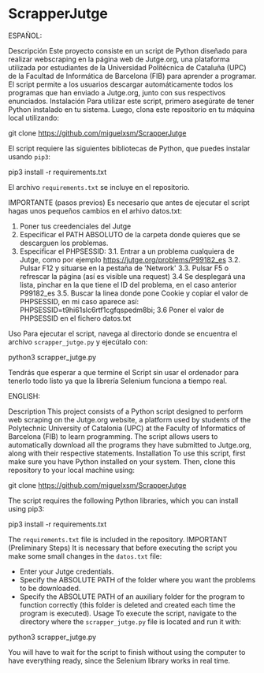 # ScrapperJutge
ESPAÑOL:

Descripción
Este proyecto consiste en un script de Python diseñado para realizar webscraping en la página web de Jutge.org, una plataforma utilizada por estudiantes de la Universidad Politécnica de Cataluña (UPC) de la Facultad de Informática de Barcelona (FIB) para aprender a programar. El script permite a los usuarios descargar automáticamente todos los programas que han enviado a Jutge.org, junto con sus respectivos enunciados.
Instalación
Para utilizar este script, primero asegúrate de tener Python instalado en tu sistema. Luego, clona este repositorio en tu máquina local utilizando:

git clone https://github.com/miguelxsm/ScrapperJutge

El script requiere las siguientes bibliotecas de Python, que puedes instalar usando `pip3`:

pip3 install -r requirements.txt

El archivo `requirements.txt` se incluye en el repositorio.

IMPORTANTE (pasos previos)
Es necesario que antes de ejecutar el script hagas unos pequeños cambios en el arhivo datos.txt:
1. Poner tus creedenciales del Jutge
2. Especificar el PATH ABSOLUTO de la carpeta donde quieres que se descarguen los problemas.
3. Especificar el PHPSESSID:
   3.1. Entrar a un problema cualquiera de Jutge, como por ejemplo https://jutge.org/problems/P99182_es
   3.2. Pulsar F12 y situarse en la pestaña de 'Network'
   3.3. Pulsar F5 o refrescar la página (así es visible una request)
   3.4 Se desplegará una lista, pinchar en la que tiene el ID del problema, en el caso anterior P99182_es
   3.5. Buscar la linea donde pone Cookie y copiar el valor de PHPSESSID, en mi caso aparece así: PHPSESSID=t9hi61slc6rtf1cgfqspedm8bi;
   3.6 Poner el valor de PHPSESSID en el fichero datos.txt

Uso
Para ejecutar el script, navega al directorio donde se encuentra el archivo `scrapper_jutge.py` y ejecútalo con:

python3 scrapper_jutge.py

Tendrás que esperar a que termine el Script sin usar el ordenador para tenerlo todo listo ya que la librería Selenium funciona a tiempo real.

ENGLISH:

Description
This project consists of a Python script designed to perform web scraping on the Jutge.org website, a platform used by students of the Polytechnic University of Catalonia (UPC) at the Faculty of Informatics of Barcelona (FIB) to learn programming. The script allows users to automatically download all the programs they have submitted to Jutge.org, along with their respective statements.
Installation
To use this script, first make sure you have Python installed on your system. Then, clone this repository to your local machine using:

git clone https://github.com/miguelxsm/ScrapperJutge

The script requires the following Python libraries, which you can install using pip3:

pip3 install -r requirements.txt

The `requirements.txt` file is included in the repository.
IMPORTANT (Preliminary Steps)
It is necessary that before executing the script you make some small changes in the `datos.txt` file:

- Enter your Jutge credentials.
- Specify the ABSOLUTE PATH of the folder where you want the problems to be downloaded.
- Specify the ABSOLUTE PATH of an auxiliary folder for the program to function correctly (this folder is deleted and created each time the program is executed).
Usage
To execute the script, navigate to the directory where the `scrapper_jutge.py` file is located and run it with:

python3 scrapper_jutge.py

You will have to wait for the script to finish without using the computer to have everything ready, since the Selenium library works in real time.
